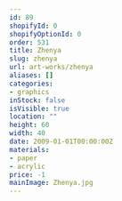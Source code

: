 ```yaml
---
id: 89
shopifyId: 0
shopifyOptionId: 0
order: 531
title: Zhenya
slug: zhenya
url: art-works/zhenya
aliases: []
categories:
- graphics
inStock: false
isVisible: true
location: ""
height: 60
width: 40
date: 2009-01-01T00:00:00Z
materials:
- paper
- acrylic
price: -1
mainImage: Zhenya.jpg
---
```

